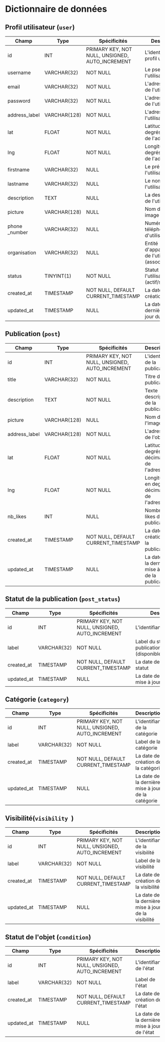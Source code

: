 # Dictionnaire de données

<!-- il y a des points d'interrogation pour les incertitudes -->
## Profil utilisateur (`user`)

|Champ|Type|Spécificités|Description|
|-|-|-|-|
|id|INT|PRIMARY KEY, NOT NULL, UNSIGNED, AUTO_INCREMENT|L'identifiant du profil utilisateur|
|username|VARCHAR(32)|NOT NULL|Le pseudo de l'utilisateur|
|email|VARCHAR(32)|NOT NULL|L'adresse email de l'utilisateur|
|password|VARCHAR(32)|NOT NULL|L'adresse email de l'utilisateur|
|address_label|VARCHAR(128)|NOT NULL|L'adresse de l'utilisateur|
|lat|FLOAT|NOT NULL|Latitude en degrés décimaux de l'adresse|
|lng|FLOAT|NOT NULL|Longitude en degrés décimaux de l'adresse|
|firstname|VARCHAR(32)|NULL|Le prénom de l'utilisateur|
|lastname|VARCHAR(32)|NULL|Le nom de l'utilisateur|
|description|TEXT|NULL|La description de l'utilisateur|
|picture|VARCHAR(128)|NULL|Nom du fichier image|
|phone _number|VARCHAR(32)|NULL|Numéro de téléphone de d'utilisateur|
|organisation|VARCHAR(32)|NULL|Entité d'appartenance de l'utilisateur (association,etc.)|
|status|TINYINT(1)|NOT NULL|Statut de l'utilisateur (actif/suspendu)|
|created_at|TIMESTAMP|NOT NULL, DEFAULT CURRENT_TIMESTAMP|La date de création du profil|
|updated_at|TIMESTAMP|NULL|La date de la dernière mise à jour du profil|


## Publication (`post`)

|Champ|Type|Spécificités|Description|
|-|-|-|-|
|id|INT|PRIMARY KEY, NOT NULL, UNSIGNED, AUTO_INCREMENT|L'identifiant de la publication|
|title|VARCHAR(32)|NOT NULL|Titre de la publication|
|description|TEXT|NOT NULL|Texte descriptif de la publication|
|picture|VARCHAR(128)|NULL|Nom de l'image|
|address_label|VARCHAR(128)|NOT NULL|L'adresse de l'objet|
|lat|FLOAT|NOT NULL|Latitude en degrés décimaux de l'adresse|
|lng|FLOAT|NOT NULL|Longitude en degrés décimaux de l'adresse|
|nb_likes|INT|NULL|Nombre de likes de la publication|
|created_at|TIMESTAMP|NOT NULL, DEFAULT CURRENT_TIMESTAMP|La date de création de la publication|
|updated_at|TIMESTAMP|NULL|La date de la dernière mise à jour de la publication|


## Statut de la publication (`post_status`)

|Champ|Type|Spécificités|Description|
|-|-|-|-|
|id|INT|PRIMARY KEY, NOT NULL, UNSIGNED, AUTO_INCREMENT|L'identifiant du statut|
|label|VARCHAR(32)|NOT NULL|Label du statut de la publication (disponible/indisponible)|
|created_at|TIMESTAMP|NOT NULL, DEFAULT CURRENT_TIMESTAMP|La date de création du statut|
|updated_at|TIMESTAMP|NULL|La date de la dernière mise à jour du statut|


## Catégorie (`category`)

|Champ|Type|Spécificités|Description|
|-|-|-|-|
|id|INT|PRIMARY KEY, NOT NULL, UNSIGNED, AUTO_INCREMENT|L'identifiant de la catégorie|
|label|VARCHAR(32)|NOT NULL|Label de la catégorie|
|created_at|TIMESTAMP|NOT NULL, DEFAULT CURRENT_TIMESTAMP|La date de création de la catégorie|
|updated_at|TIMESTAMP|NULL|La date de la dernière mise à jour de la catégorie|


## Visibilité(`visibility `)

|Champ|Type|Spécificités|Description|
|-|-|-|-|
|id|INT|PRIMARY KEY, NOT NULL, UNSIGNED, AUTO_INCREMENT|L'identifiant de la visibilité|
|label|VARCHAR(32)|NOT NULL|Label de la visibilité|
|created_at|TIMESTAMP|NOT NULL, DEFAULT CURRENT_TIMESTAMP|La date de création de la visibilité|
|updated_at|TIMESTAMP|NULL|La date de la dernière mise à jour de la visibilité|


##  Statut de l'objet (`condition`) 

|Champ|Type|Spécificités|Description|
|-|-|-|-|
|id|INT|PRIMARY KEY, NOT NULL, UNSIGNED, AUTO_INCREMENT|L'identifiant de l'état|
|label|VARCHAR(32)|NOT NULL|Label de l'état|
|created_at|TIMESTAMP|NOT NULL, DEFAULT CURRENT_TIMESTAMP|La date de création de l'état|
|updated_at|TIMESTAMP|NULL|La date de la dernière mise à jour de l'état|